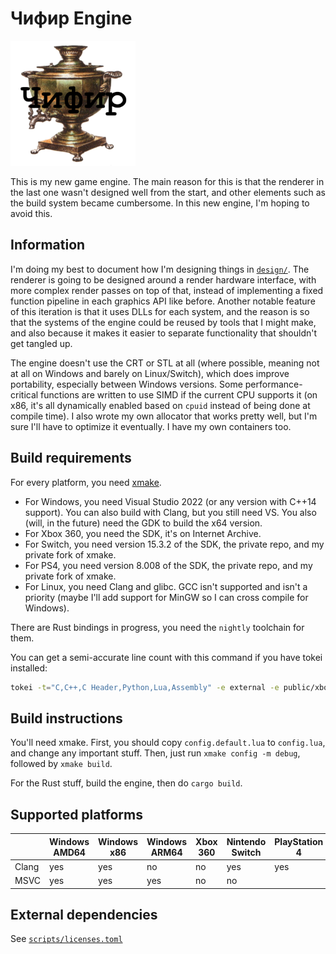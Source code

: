 # Чифир Engine

<img src="chifir.png" width="200" />

This is my new game engine. The main reason for this is that the renderer in the last one wasn't designed well from the
start, and other elements such as the build system became cumbersome. In this new engine, I'm hoping to avoid this.

## Information

I'm doing my best to document how I'm designing things in [`design/`](design/engine.typ). The renderer is going to be
designed around a render hardware interface, with more complex render passes on top of that, instead of implementing
a fixed function pipeline in each graphics API like before. Another notable feature of this iteration is that it uses
DLLs for each system, and the reason is so that the systems of the engine could be reused by tools that I might make,
and also because it makes it easier to separate functionality that shouldn't get tangled up.

The engine doesn't use the CRT or STL at all (where possible, meaning not at all on Windows and barely on Linux/Switch),
which does improve portability, especially between Windows versions. Some performance-critical functions are written to use
SIMD if the current CPU supports it (on x86, it's all dynamically enabled based on `cpuid` instead of being done at compile
time). I also wrote my own allocator that works pretty well, but I'm sure I'll have to optimize it eventually. I have my own
containers too.

## Build requirements

For every platform, you need [xmake](https://xmake.io).

- For Windows, you need Visual Studio 2022 (or any version with C++14 support). You can also build with Clang, but you still
  need VS. You also (will, in the future) need the GDK to build the x64 version.
- For Xbox 360, you need the SDK, it's on Internet Archive.
- For Switch, you need version 15.3.2 of the SDK, the private repo, and my private fork of xmake.
- For PS4, you need version 8.008 of the SDK, the private repo, and my private fork of xmake.
- For Linux, you need Clang and glibc. GCC isn't supported and isn't a priority (maybe I'll add support for MinGW so I can
  cross compile for Windows).

There are Rust bindings in progress, you need the `nightly` toolchain for them.

You can get a semi-accurate line count with this command if you have tokei installed:
```sh
tokei -t="C,C++,C Header,Python,Lua,Assembly" -e external -e public/xbox
```

## Build instructions

You'll need xmake. First, you should copy `config.default.lua` to `config.lua`, and change any important stuff.
Then, just run `xmake config -m debug`, followed by `xmake build`.

For the Rust stuff, build the engine, then do `cargo build`.

## Supported platforms

|       | Windows AMD64 | Windows x86 | Windows ARM64 | Xbox 360 | Nintendo Switch | PlayStation 4 | Linux |
|-------|---------------|-------------|---------------|----------|-----------------|---------------|-------|
| Clang | yes           | yes         | no            | no       | yes             | yes           | yes   |
| MSVC  | yes           | yes         | yes           | no       | no              |               | no    |

## External dependencies
See [`scripts/licenses.toml`](scripts/licenses.toml)
